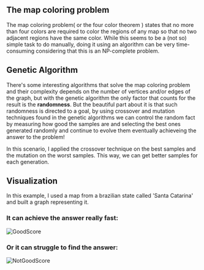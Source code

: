 ## The map coloring problem
The map coloring problem( or the four color theorem ) states that no more than four colors are required to color the regions of any map so that no two adjacent regions have the same color. While this seems to be a (not so) simple task to do manually, doing it using an algorithm can be very time-consuming considering that this is an NP-complete problem.

## Genetic Algorithm
There's some interesting algorithms that solve the map coloring problem and their complexity depends on the number of vertices and/or edges of the graph, but with the genetic algorithm the only factor that counts for the result is the **randomness**. But the beautiful part about it is that such randomness is directed to a goal, by using crossover and mutation techniques found in the genetic algorithms we can control the random fact by measuring how good the samples are and selecting the best ones generated randomly and continue to evolve them eventually achieveing the answer to the problem!

In this scenario, I applied the crossover technique on the best samples and the mutation on the worst samples. This way, we can get better samples for each generation.

## Visualization
In this example, I used a map from a brazilian state called 'Santa Catarina' and built a graph representing it.

### It can achieve the answer really fast:
![GoodScore](https://github.com/PatrickStyle66/FootbalExtension/assets/30088774/92650ac7-c2be-4d31-bc5c-13be877f7f16)

### Or it can struggle to find the answer:
![NotGoodScore](https://github.com/PatrickStyle66/FootbalExtension/assets/30088774/ad411ef2-6488-45ce-9081-eb32e08d7a76)
